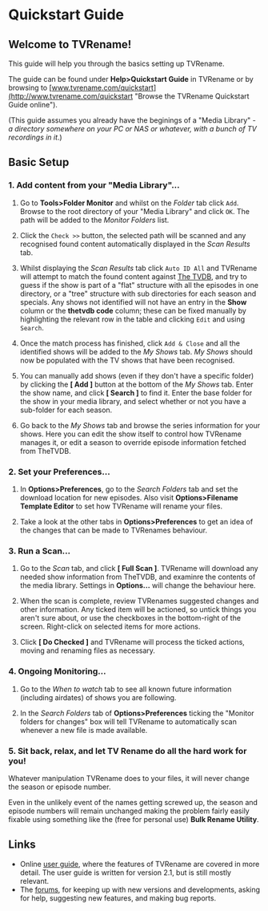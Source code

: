 # Quickstart Guide

## Welcome to TVRename!

This guide will help you through the basics setting up TVRename.

The guide can be found under  **Help>Quickstart Guide** in TVRename or by browsing to [www.tvrename.com/quickstart](http://www.tvrename.com/quickstart "Browse the TVRename Quickstart Guide online").

(This guide assumes you already have the beginings of a "Media Library" - *a directory somewhere on your PC or NAS or whatever, with a bunch of TV recordings in it*.)

## Basic Setup

### 1. Add content from your "Media Library"...

 1. Go to **Tools>Folder Monitor** and whilst on the *Folder* tab click `Add`. Browse to the root directory of your "Media Library" and click `OK`. The path will be added to the *Monitor Folders* list.

 2. Click the `Check >>` button, the selected path will be scanned and any recognised found content automatically displayed in the *Scan Results* tab.
 
 3. Whilst displaying the *Scan Results* tab click `Auto ID All` and TVRename will attempt to match the found content against [The TVDB](http://thetvdb.com "Visit thetvdb.com"), and try to guess if the show is part of a "flat" structure with all the episodes in one directory, or a "tree" structure with sub directories for each season and specials.
 Any shows not identified will not have an entry in the **Show** column or the **thetvdb code** column; these can be fixed manually by highlighting the relevant row in the table and clicking `Edit` and using `Search`. 

 4. Once the match process has finished, click `Add & Close` and all the identified shows will be added to the *My Shows* tab.
 *My Shows* should now be populated with the TV shows that have been recognised.
 
 5. You can manually add shows (even if they don't have a specific folder) by clicking the **\[ Add \]** button at the bottom of the *My Shows* tab. Enter the show name, and click **\[ Search \]** to find it. Enter the base folder for the show in your media library, and select whether or not you have a sub-folder for each season.

 6. Go back to the *My Shows* tab and browse the series information for your shows. Here you can edit the show itself to control how TVRename manages it, or edit a season to override episode information fetched from TheTVDB.

### 2. Set your Preferences...

 1. In **Options>Preferences**, go to the *Search Folders* tab and set the download location for new episodes. Also visit **Options>Filename Template Editor** to set how TVRename will rename your files.

 2. Take a look at the other tabs in **Options>Preferences** to get an idea of the changes that can be made to TVRenames behaviour.
 
### 3. Run a Scan...

 1. Go to the *Scan* tab, and click **\[ Full Scan \]**. TVRename will download any needed show information from TheTVDB, and examinre the contents of the media library. Settings in **Options...** will change the behaviour here.

 2. When the scan is complete, review TVRenames suggested changes and other information. Any ticked item will be actioned, so untick things you aren't sure about, or use the checkboxes in the bottom-right of the screen. Right-click on selected items for more actions.

 3. Click **\[ Do Checked \]** and TVRename will process the ticked actions, moving and renaming files as necessary.

### 4. Ongoing Monitoring...

 1. Go to the *When to watch* tab to see all known future information (including airdates) of shows you are following.
 
 2. In the *Search Folders* tab of **Options>Preferences** ticking the "Monitor folders for changes" box will tell TVRename to automatically scan whenever a new file is made available.

### 5. Sit back, relax, and let TV Rename do all the hard work for you!

Whatever manipulation TVRename does to your files, it will never change the season or episode number.

Even in the unlikely event of the names getting screwed up, the season and episode numbers will remain unchanged making the problem fairly easily fixable using something like the (free for personal use) **Bulk Rename Utility**.

## Links
* Online [user guide](userguide), where the features of TVRename are covered in more detail. The user guide is written for version 2.1, but is still mostly relevant.
* The [forums](https://groups.google.com/forum/#!forum/tvrename), for keeping up with new versions and developments, asking for help, suggesting new features, and making bug reports.
